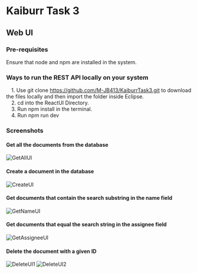 # Kaiburr Task 3
## Web UI


### Pre-requisites 
Ensure that node and npm are installed in the system. 


### Ways to run the REST API locally on your system
&emsp;1. Use git clone https://github.com/M-JB413/KaiburrTask3.git to download the files locally and then import the folder inside Eclipse.  
&emsp;2. cd into the ReactUI Directory.  
&emsp;3. Run npm install in the terminal.    
&emsp;4. Run npm run dev  


### Screenshots

#### Get all the documents from the database
![GetAllUI](https://github.com/M-JB413/KaiburrAssignment/assets/83492132/7e114ea4-30e8-489a-bbe7-8920278471c0)

#### Create a document in the database
![CreateUI](https://github.com/M-JB413/KaiburrAssignment/assets/83492132/c5a03447-71a6-43cc-bf8a-6c9a370777e5)

#### Get documents that contain the search substring in the name field
![GetNameUI](https://github.com/M-JB413/KaiburrAssignment/assets/83492132/15a72372-d7b5-46b5-b6ed-f1502da7e7d2)

#### Get documents that equal the search string in the assignee field
![GetAssigneeUI](https://github.com/M-JB413/KaiburrAssignment/assets/83492132/d2dda510-b776-474a-ae6c-53fa0a11a5bb)

#### Delete the document with a given ID
![DeleteUI1](https://github.com/M-JB413/KaiburrAssignment/assets/83492132/ec87a58a-895d-48f8-a957-2b38a1f30dff)
![DeleteUI2](https://github.com/M-JB413/KaiburrAssignment/assets/83492132/f557d009-4298-45f3-ac5e-71cba372b02d)
